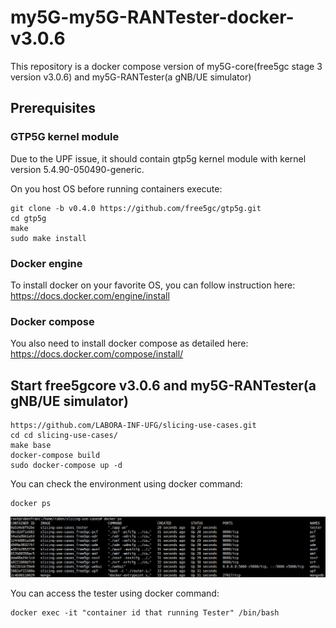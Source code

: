 # my5G-my5G-RANTester-docker-v3.0.6
This repository is a docker compose version of my5G-core(free5gc stage 3 version v3.0.6) and my5G-RANTester(a gNB/UE simulator)

## Prerequisites

### GTP5G kernel module

Due to the UPF issue, it should contain gtp5g kernel module with kernel version 5.4.90-050490-generic.

On you host OS before running containers execute:

```
git clone -b v0.4.0 https://github.com/free5gc/gtp5g.git
cd gtp5g
make
sudo make install
```

### Docker engine

To install docker on your favorite OS, you can follow instruction here: https://docs.docker.com/engine/install

### Docker compose

You also need to install docker compose as detailed here: https://docs.docker.com/compose/install/

## Start free5gcore v3.0.6 and my5G-RANTester(a gNB/UE simulator)

```
https://github.com/LABORA-INF-UFG/slicing-use-cases.git
cd cd slicing-use-cases/
make base
docker-compose build
sudo docker-compose up -d
```

You can check the environment using docker command:

```
docker ps
```

<div align="left">
<img src="images/dockerPs.png" >
</div>


You can access the tester using docker command:
```
docker exec -it "container id that running Tester" /bin/bash
```
